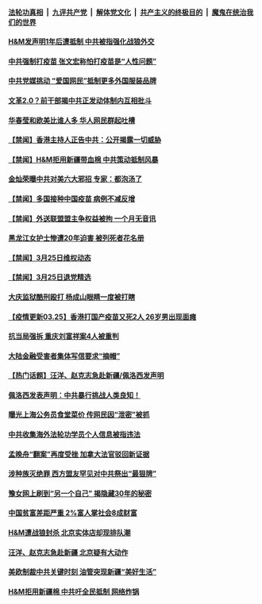 

####  [法轮功真相](../../../../basic/blob/master/README.md?t=03260601) &nbsp;|&nbsp; [九评共产党](../../../../9ping.md/blob/master/README.md?t=03260601) &nbsp;|&nbsp; [解体党文化](../../../../jtdwh.md/blob/master/README.md?t=03260601)  &nbsp;|&nbsp; [共产主义的终极目的](../../../../gczydzjmd.md/blob/master/README.md?t=03260601) &nbsp;|&nbsp; [魔鬼在统治我们的世界](../../../../mgztzwmdsj.md/blob/master/README.md?t=03260601) 

#### [H&M发声明1年后遭抵制 中共被指强化战狼外交](../pages/prog204/a103081602.md?t=03260601) 

#### [中共强制打疫苗 张文宏称怕打疫苗是“人性问题”](../pages/prog204/a103081595.md?t=03260601) 

#### [中共党媒挑动 “爱国网民”抵制更多外国服装品牌](../pages/prog204/a103081565.md?t=03260601) 


#### [文革2.0？前干部揭中共正发动体制内互相批斗](../pages/prog204/a103081482.md?t=03260601) 

#### [华春莹和欧美比谁人多 华人网民群起吐槽](../pages/prog204/a103081434.md?t=03260601) 

#### [【禁闻】香港主持人正告中共：公开揭露一切威胁](../pages/prog204/a103081502.md?t=03260601) 

#### [【禁闻】H&M拒用新疆带血棉 中共策动抵制风暴](../pages/prog204/a103081484.md?t=03260601) 

#### [金灿荣曝中共对美六大邪招 专家：都泡汤了](../pages/prog204/a103081475.md?t=03260601) 

#### [【禁闻】多国接种中国疫苗 病例不减反增](../pages/prog204/a103081466.md?t=03260601) 

#### [【禁闻】外送联盟盟主争权益被拘 一个月无音讯](../pages/prog204/a103081451.md?t=03260601) 

#### [黑龙江女护士惨遭20年迫害 被列死者花名册](../pages/prog204/a103081100.md?t=03260601) 

#### [【禁闻】3月25日维权动态](../pages/prog204/a103081420.md?t=03260601) 

#### [【禁闻】3月25日退党精选](../pages/prog204/a103081417.md?t=03260601) 

#### [大庆监狱酷刑殴打 杨成山眼睛一度被打瞎](../pages/prog204/a103081136.md?t=03260601) 

#### [【疫情更新03.25】香港打国产疫苗又死2人 26岁男出现面瘫](../pages/prog204/a103078521.md?t=03260601) 

#### [抗当局强拆 重庆刘富祥案4人被重判](../pages/prog204/a103081284.md?t=03260601) 

#### [大陆金融受害者集体写信要求“摘帽”](../pages/prog204/a103081276.md?t=03260601) 

#### [【热门话题】汪洋、赵克志急赴新疆/佩洛西发声明](../pages/prog204/a103081205.md?t=03260601) 

#### [佩洛西发表声明：中共暴行挑战人类良知！](../pages/prog204/a103081208.md?t=03260601) 

#### [曝光上海公务员食堂菜价 传网民因“泄密”被抓](../pages/prog204/a103080947.md?t=03260601) 

#### [中共收集海外法轮功学员个人信息被指违法](../pages/prog204/a103081153.md?t=03260601) 

#### [孟晚舟“翻案”再度受挫 加拿大法官驳回新证据](../pages/prog204/a103081142.md?t=03260601) 

#### [涉种族灭绝罪 西方盟友罕见对中共祭出“最狠牌”](../pages/prog204/a103081119.md?t=03260601) 

#### [豫女网上刷到“另一个自己” 揭隐藏30年的秘密](../pages/prog204/a103081101.md?t=03260601) 

#### [中国贫富差距严重 2%富人掌社会8成财富](../pages/prog204/a103081085.md?t=03260601) 

#### [H&M遭战狼封杀 北京实体店却现排队潮](../pages/prog204/a103081055.md?t=03260601) 

#### [汪洋、赵克志急赴新疆 北京疑有大动作](../pages/prog204/a103081033.md?t=03260601) 

#### [美欧制裁中共关键时刻 油管突现新疆“美好生活”](../pages/prog204/a103080979.md?t=03260601) 

#### [H&M拒用新疆棉 中共吁全民抵制 网络炸锅](../pages/prog204/a103080945.md?t=03260601) 

